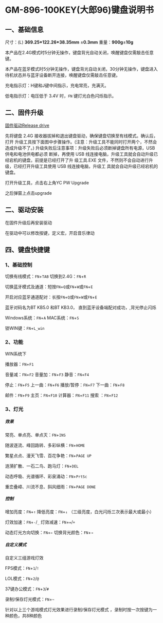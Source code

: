 # GM-896-100KEY(大郎96)键盘说明书

## 一、基础信息

尺寸：(L) **369.25\*122.26\*38.35mm** ±**0.3mm**
重量：**900g**±**10g**

本产品在2.4G模式时5分钟无操作，键盘背光自动关闭，唤醒键盘仅需敲击任意键。

本产品在蓝牙模式时5分钟无操作，键盘背光自动关闭，30分钟无操作，键盘进入待机状态并与蓝牙设备断开连接，唤醒键盘仅需敲击任意键。

充电指示灯：H键和J键中间指示，充电常亮，充满灭。 

低电指示灯：电压低于 3.4V 时，`FN` 键灯光白色闪烁指示。 

## 二、固件升级

[固件驱动Release drive](https://github.com/Orangeooo/orangeooo.github.io/releases/tag/drive)

先将键盘 2.4G 接收器拔掉和退出键盘驱动，确保键盘切换至有线模式。确认后，打开 升级工具按下面图中步骤操作。(注意：升级工具不能同时打开两个，不然会造成升级不了。) 升级失败后注意事项：升级失败后必须断掉键盘所有电源，USB 供电和电池供电都必须 断掉，再使用 USB 线连接电脑，升级工具就会自动升级已经宕机的键盘，前提是已经打开了升 级工具.EXE 文件，不然则不会自动进行升级，已经打开升级工具使用 USB 线连接电脑，升级工 具就会自动升级已经宕机的键盘。

打开升级工具，点击右上角YC PW Upgrade

之后弹窗上点击upgrade

## 二、驱动安装

在固件升级后再安装驱动

在驱动中可以修改按键，定义宏，开启音乐律动

## 四、键盘快捷键

### 1、基础控制

切换有线模式：`FN`+`TAB`
切换到2.4G：`FN`+`R`

切换蓝牙模式及通道：短按`FN`+`Q`或`FN`+`W`或`FN`+`E`

开启对应蓝牙通道配对：长按`FN`+`Q`或`FN`+`W`或`FN`+`E`

蓝牙对码名为BT KB5.0 和BT KB3.0， 直到蓝牙设备端配对成功，,背光停止闪烁

Windows系统：`FN`+`A`
MAC系统：`FN`+`S`

锁WIN键：`FN`+`L_win`

### 2、功能

WIN系统下

播放器：`FN`+`F1`

音量减：`FN`+`F2`
音量加：`FN`+`F3`
静音：`FN`+`F4`

停止：`FN`+`F5`
上一曲：`FN`+`F6`
播放/暂停：`FN`+`F7`
下一曲：`FN`+`F8`

邮件：`FN`+`F9`
主页：`FN`+`F10`
计算器：`FN`+`F11`
搜索  ：`FN`+`F12`

### 3、灯光

##### 效果

常亮、单点亮、单点灭：`FN`+`INS`

随波逐流、峰回路转、多彩纵横：`FN`+`HOME`

繁星点点、漫天飞雪、百花争艳：`FN`+`PAGE UP`

涟漪扩散、一石二鸟、跑马灯：`FN`+`DEL`

动态呼吸、光谱循环、彩泉涌动：`FN`+`PrtSc`

重峦叠嶂、川流不息、斜风细雨：`FN`+`PAGE DONE`

##### 控制

增加亮度：`FN`+`↑`
降低亮度：`FN`+`↓`
（三级亮度，白光闪烁三次表示最大或最小）

灯效加速：`FN`+`-`/`_`
灯效减速：`FN`+`=`/`+`

动态灯光方向切换：`FN`+`←`
切换背光颜色：`FN`+`→`

##### 自定义模式

自定义三组游戏灯效

FPS模式：`FN`+`1`/`!`

LOL模式：`FN`+`2`/`@`

37键办公模式：`FN`+`3`/`#`

录制/保存灯光模式：`FN`+`~`

针对以上三个游戏模式灯光效果进行录制/保存灯光模式 ，录制时按一次按键为一种颜色，共8种颜色
